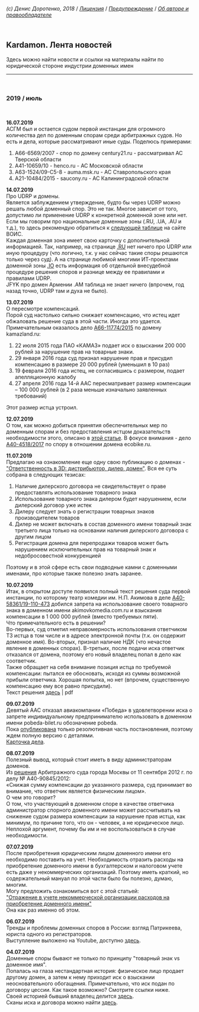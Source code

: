 *(c) Денис Доротенко, 2018* / *[Лицензия](https://github.com/xCounsel/kardamon/blob/master/Russian/LICENSE.md)* / *[Предупреждение](https://github.com/xCounsel/kardamon/blob/master/Russian/DISCLAIMER.md)* / *[Об авторе и правообладателе](http://dorotenko.pro/about/)*

<br/>

## Kardamon. Лента новостей

Здесь можно найти новости и ссылки на материалы найти по юридической стороне индустрии доменных имен

----
<br/>

### 2019 / июль
<br/>

**16.07.2019**<br/>
АСГМ был и остается судом первой инстанции для огромного количества дел по доменным спорам среди арбитражных судов. Но есть и дела, которые рассматривают иные суды. Поделюсь примерами:<br/>
1. А66-6569/2007 - спор по домену century21.ru - рассматривал АС Тверской области
2. А41-10659/10 - henco.ru - АС Московской области
3. А63-1524/09-С5-8 - auma.msk.ru - АС Ставропольского края
4. А21-10484/2015 - saucony.ru - АС Калининградской области


**14.07.2019**<br/>
Про UDRP и домены.<br/>
Является заблуждением утверждение, будто бы через UDRP можно решать любой доменный спор. Это не так. Многое зависит от того, допустимо ли применение UDRP к конкретной доменной зоне или нет. Если мы говорим про национальные доменные зоны (.RU, .UA, .AU и т.д.), то здесь рекомендую обратиться к [следующей таблице](https://www.wipo.int/amc/en/domains/cctld_db/output.html) на сайте ВОИС.<br/>
Каждая доменная зона имеет свою карточку c дополнительной информацией. Так, например, на странице [.RU](https://www.wipo.int/amc/en/domains/cctld_db/codes/ru.html) нет ничего про UDRP или иную процедуру (что логично, т.к. у нас сейчас такие споры решаются только через суд). А на странице любимой многими ИТ-проектами доменной зоны [.IO](https://www.wipo.int/amc/en/domains/cctld/io/) есть информация об отдельной внесудебной процедуре решения споров и разнице между ее правилами и правилами UDRP.<br/>
JFYK про домен Армении .AM таблица не знает ничего (впрочем, год назад точно, UDRP там и духа не было).


**13.07.2019**<br/>
О пересмотре компенсаций.<br/>
Порой суд настолько сильно снижает компенсацию, что истец идет обжаловать решение суда в этой части. Иногда это удается. Примечательным оказалось дело [А66-11774/2015](https://bit.ly/2LSFGA8) по домену kamazland.ru:<br/>
1. 22 июля 2015 года ПАО «КАМАЗ» подает иск о взыскании 200 000 рублей за нарушение прав на товарные знаки.
2. 29 января 2016 года суд признал нарушение прав и присудил компенсацию в размере 20 000 рублей (уменьшил в 10 раз)
3. 19 февраля 2016 года истец, не согласившись с размером, подает апелляционную жалобу
4. 27 апреля 2016 года 14-й ААС пересматривает размер компенсации – 100 000 рублей (в 2 раза меньше изначально заявленных требований)<br/>

Этот размер истца устроил.<br/>


**12.07.2019**<br/>
О том, как можно добиться принятия обеспечительных мер по доменным спорам и без предоставления истцом доказательств необходимости этого, описано в [этой статье](http://www.garant.ru/news/1109325/). В фокусе внимания - дело [А40-4518/2017](https://bit.ly/2YU6cwM) по спору в отношении домена ecobike.ru.


**11.07.2019**<br/>
Предлагаю на ознакомление еще одну свою публикацию о доменах - ["Ответственность в 3D: дистрибьютор, дилер, домен"](http://dorotenko.pro/dealers-and-domains/). Вся ее суть собрана в следующих тезисах:<br/>
1. Наличие дилерского договора не свидетельствует о праве предоставлять использование товарного знака
2. Использование товарного знака дилером будет нарушением, если дилерский договор уже истек
3. Дилеру следует знать о регистрации товарных знаков производителем товаров
4. Дилер не может включать в состав доменного имени товарный знак третьего лица только на основании наличия дилерского договора с другим лицом
5. Регистрация домена для перепродажи товаров может быть нарушением исключительных прав на товарный знак и недобросовестной конкуренцией<br/>

Поэтому и в этой сфере есть свои подводные камни с доменными именами, про которые также полезно знать заранее.


**10.07.2019**<br/>
Итак, в открытом доступе появился полный текст решения суда первой инстанции, по которому театр комедии им. Н.П. Акимова в деле [А40-58361/19-110-473](http://kad.arbitr.ru/Card/0b969931-c0f3-47a2-8bd0-3e9c02754cd7) добился запрета на использование своего товарного знака в доменном имени akimovkomedia.com.ru и взыскания компенсации в 1 000 000 рублей (вместо требуемых пяти).<br/>
Что примечательного есть в решении?<br/>
Во-первых, суд отметил неправомерность использования ответчиком ТЗ истца в том числе и в адресе электронной почты (т.к. он содержит доменное имя). Во-вторых, признал наличие НДК (что нечастое явление в доменных спорах). В-третьих, после подачи иска ответчик отказался от домена, поэтому его новый владелец попал в дело как соответчик.<br/>
Также обращает на себя внимание позиция истца по требуемой компенсации: пытался ее обосновать, исходя из суммы возможной
прибыли ответчика. Хорошая попытка, но нет (впрочем, существенную компенсацию ему все равно присудили).<br/>
Текст решения [здесь](https://bit.ly/30rw5EE) | pdf



**09.07.2019**<br/>
Девятый ААС отказал авиакомпании «Победа» в удовлетворении иска о запрете индивидуальному предпринимателю использовать в доменном имени pobeda-bilet.ru обозначение pobeda.<br/>
Пока [опубликована](http://kad.arbitr.ru/Document/Pdf/21eda9cc-6a5b-4556-8d1c-81c2f4809e4b/f537976c-a06b-499d-b1e7-b5c45db79891/A40-172962-2018_20190701_Postanovlenie_apelljacionnoj_instancii_(rezoljutivnaja_chast).pdf?isAddStamp=True) только резолютивная часть постановления, поэтому ждем полную версию с деталями.<br/> 
[Карточка дела](http://kad.arbitr.ru/Card/21eda9cc-6a5b-4556-8d1c-81c2f4809e4b).

**08.07.2019**<br/>
Полезный вывод, который стоит иметь в виду администраторам доменов.<br/>
Из [решения](http://kad.arbitr.ru/Document/Pdf/c5a31930-5ed0-4641-adb3-837e26405522/2a5ec6c3-4981-4f6c-bf11-2c95da32a5c8/A40-90845-2012_20120911_Reshenija_i_postanovlenija.pdf?isAddStamp=True) Арбитражного суда города Москвы от 11 сентября 2012 г. по делу № А40-90845/2012:<br/>
«Снижая сумму компенсации до указанного размера, суд принимает во внимание, что ответчик является физическим лицом».<br/>
О чем это говорит?<br/>
О том, что участвующий в доменном споре в качестве ответчика администратор спорного доменного имени может рассчитывать на снижение судом размера компенсации за нарушение прав истца, как минимум, по причине того, что он - человек, а не юридическое лицо.<br/>
Неплохой аргумент, почему бы им и не воспользоваться в случае необходимости.<br/>


**07.07.2019**<br/>
После приобретения юридическим лицом доменного имени его необходимо поставить на учет. Необходимость отразить расходы на приобретение доменного имени в бухгалтерском и налоговом учете есть даже у некоммерческих организаций. Поэтому иметь краткий, но содержательный мануал по этой части было бы полезно, думаю, многим.<br/>
Могу предложить ознакомиться вот с этой статьей:<br/>
["Отражение в учете некоммерческой организации расходов на приобретение доменного имени"](https://cyberleninka.ru/article/v/otrazhenie-v-uchete-nekommercheskoy-organizatsii-rashodov-na-priobretenie-domennogo-imeni)<br/>
Она как раз именно об этом.

**06.07.2019**<br/>
Тренды и проблемы доменных споров в России: взгляд Патрикеева, юриста одного из регистраторов.<br/>
Выступление выложено на Youtube, доступно [здесь](https://www.youtube.com/watch?v=p6zNtwvuVgY).<br/>

**04.07.2019**<br/>
Доменные споры бывают не только по принципу "товарный знак vs доменное имя".<br/>
Попалась на глаза нестандартная история: физическое лицо продает другому домен, а затем к нему приходит иск о взыскании неосновательного обогащения. Примечательно, что иск подан по договору цессии. Как такое возможно? Смотрите ссылки ниже.<br/>
Своей историей бывший владелец делится [здесь](https://domenforum.net/showthread.php?t=221017).<br/>
Сканы иска и договора можно найти [здесь](http://01x.ru/isk.pdf).<br/>


